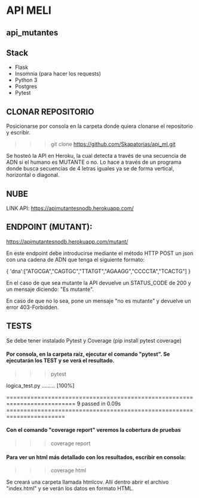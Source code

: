 # API MELI
## api_mutantes

## Stack
- Flask 
- Insomnia (para hacer los requests)
- Python 3
- Postgres
- Pytest

## CLONAR REPOSITORIO
Posicionarse por consola en la carpeta donde quiera clonarse el repositorio y escribir.
>>> git clone https://github.com/Skapatorias/api_ml.git


Se hosteó la API en Heroku, la cual detecta a través de una secuencia de ADN si el humano es MUTANTE o no. Lo hace a través de un programa donde 
busca secuencias de 4 letras iguales ya se de forma vertical, horizontal o diagonal.

## NUBE
LINK API:  https://apimutantesnodb.herokuapp.com/

## ENDPOINT (MUTANT):
https://apimutantesnodb.herokuapp.com/mutant/<adn>

En este endpoint debe introducirse mediante el método HTTP POST un json con una cadena de ADN que tenga el siguiente formato:

{
  'dna':["ATGCGA","CAGTGC","TTATGT","AGAAGG","CCCCTA","TCACTG"]
}

En el caso de que sea mutante la API devuelve un STATUS_CODE de 200 y un mensaje diciendo: "Es mutante".

En caso de que no lo sea, pone un mensaje "no es mutante" y devuelve un error 403-Forbidden.


## TESTS
Se debe tener instalado Pytest y Coverage (pip install pytest coverage)
#### Por consola, en la carpeta raíz, ejecutar el comando "pytest". Se ejecutarán los TEST y se verá el resultado.
>>> pytest

logica_test.py .........                                                                                                                                         [100%]

========================================================================== 9 passed in 0.09s =======================================================================

#### Con el comando "coverage report" veremos la cobertura de pruebas
>>> coverage report


#### Para ver un html más detallado con los resultados, escribir en consola:
>>> coverage html

Se creará una carpeta llamada htmlcov. Allí dentro abrir el archivo "index.html" y se verán los datos en formato HTML.






